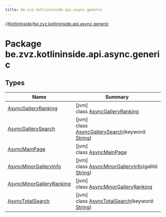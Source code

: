 ```yaml
---
title: be.zvz.kotlininside.api.async.generic
---
```

//[KotlinInside](../../index.html)/[be.zvz.kotlininside.api.async.generic](index.html)



# Package be.zvz.kotlininside.api.async.generic



## Types

| Name | Summary |
|---|---|
| [AsyncGalleryRanking](-async-gallery-ranking/index.html) | [jvm]<br>class [AsyncGalleryRanking](-async-gallery-ranking/index.html) |
| [AsyncGallerySearch](-async-gallery-search/index.html) | [jvm]<br>class [AsyncGallerySearch](-async-gallery-search/index.html)(keyword: [String](https://kotlinlang.org/api/latest/jvm/stdlib/kotlin/-string/index.html)) |
| [AsyncMainPage](-async-main-page/index.html) | [jvm]<br>class [AsyncMainPage](-async-main-page/index.html) |
| [AsyncMinorGalleryInfo](-async-minor-gallery-info/index.html) | [jvm]<br>class [AsyncMinorGalleryInfo](-async-minor-gallery-info/index.html)(gallId: [String](https://kotlinlang.org/api/latest/jvm/stdlib/kotlin/-string/index.html)) |
| [AsyncMinorGalleryRanking](-async-minor-gallery-ranking/index.html) | [jvm]<br>class [AsyncMinorGalleryRanking](-async-minor-gallery-ranking/index.html) |
| [AsyncTotalSearch](-async-total-search/index.html) | [jvm]<br>class [AsyncTotalSearch](-async-total-search/index.html)(keyword: [String](https://kotlinlang.org/api/latest/jvm/stdlib/kotlin/-string/index.html)) |


